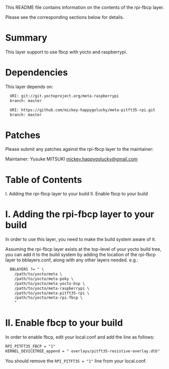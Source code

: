 This README file contains information on the contents of the
rpi-fbcp layer.

Please see the corresponding sections below for details.

Summary
=======

This layer support to use fbcp with yocto and raspberrypi.


Dependencies
============

This layer depends on:

```txt
  URI: git://git.yoctoproject.org/meta-raspberrypi
  branch: master

  URI: https://github.com/mickey-happygolucky/meta-pitft35-rpi.git
  branch: master
```

Patches
=======

Please submit any patches against the rpi-fbcp layer to 
the maintainer:

Maintainer: Yusuke MITSUKI <mickey.happygolucky@gmail.com>


Table of Contents
=================

  I. Adding the rpi-fbcp layer to your build
 II. Enable fbcp to your build


I. Adding the rpi-fbcp layer to your build
=================================================

In order to use this layer, you need to make the build system aware of
it.

Assuming the rpi-fbcp layer exists at the top-level of your
yocto build tree, you can add it to the build system by adding the
location of the rpi-fbcp layer to bblayers.conf, along with any
other layers needed. e.g.:

```txt
  BBLAYERS ?= " \
    /path/to/yocto/meta \
    /path/to/yocto/meta-poky \
    /path/to/yocto/meta-yocto-bsp \
    /path/to/yocto/meta-raspberrypi \
    /path/to/yocto/meta-pitft35-rpi \
    /path/to/yocto/meta-rpi-fbcp \
    "
```

II. Enable fbcp to your build
=============================

In order to enable fbcp, edit your local.conf and add the line as follows:

```txt
RPI_PITFT35_FBCP = "1"
KERNEL_DEVICETREE_append = " overlays/pitft35-resistive-overlay.dtb"
```

You should remove the `RPI_PITFT35 = "1"` line from your local.conf.
